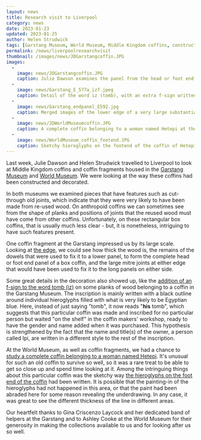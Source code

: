 ```yaml
---
layout: news
title: Research visit to Liverpool
category: news
date: 2023-01-23
updated: 2023-01-25
author: Helen Strudwick
tags: [Garstang Museum, World Museum, Middle Kingdom coffins, construction, decoration]
permalink: /news/liverpoolresearchvisit
thumbnail: /images/news/JDGarstangcoffin.JPG
images:
  -
    image: news/JDGarstangcoffin.JPG
    caption: Julie Dawson examines the panel from the head or foot end of a Middle Kingdom coffin at the Garstang Museum.
  -
    image: news/Garstang_E_577a_izf.jpeg
    caption: Detail of the word iz (tomb), with an extra f-sign written in black ink on a coffin fragment in the Garstang Museum.
  -
    image: news/Garstang_endpanel_E592.jpg
    caption: Merged images of the lower edge of a very large substantial end panel from a coffin at the Garstang Museum.
  -
    image: news/JDWorldMuseumcoffin.JPG
    caption: A complete coffin belonging to a woman named Hetepi at the World Museum, being studied by Julie Dawson.
  -
    image: news/WorldMuseum_coffin_footend.JPG
    caption: Sketchy hieroglyphs on the footend of the coffin of Hetepi in the World Museum
---
```

Last week, Julie Dawson and Helen Strudwick travelled to Liverpool to look at Middle Kingdom coffins and coffin fragments housed in the 
[Garstang Museum](https://www.liverpool.ac.uk/garstang-museum/) and [World Museum](https://www.liverpoolmuseums.org.uk/world-museum). We were looking at the 
way these coffins had been constructed and decorated.

In both museums we examined pieces that have features such as cut-through old joints, which indicate that they were very likely to have been made from re-used wood. 
On anthropoid coffins we can sometimes see from the shape of planks and positions of joints that the reused wood must have come from other coffins. Unfortunately, 
on these rectangular box coffins, that is usually much less clear - but, it is nonetheless, intriguing to have such features present.

One coffin fragment at the Garstang impressed us by its large scale. Looking at [the edge](https://egyptiancoffins.org/images/news/Garstang_endpanel_E592.jpg), we could see how thick the wood is,
the remains of the dowels that were used to fix it to a lower panel, to form the complete head or foot end panel of a box coffin, and the large mitre joints at either
edge that would have been used to fix it to the long panels on either side. 

Some great details in the decoration also showed up, like the 
[addition of an f-sign to the word tomb (iz)](https://egyptiancoffins.org/images/news/Garstang_E_577a_izf.jpeg) on some planks of 
wood belonging to a coffin in the Garstang Museum. The inscription is mainly written with a black outline around individual hieroglyphs filled with what is 
very likely to be Egyptian blue. Here, instead of just saying "tomb", it now reads "**his** tomb", which suggests that this particular 
coffin was made and inscribed for no particular person but waited "on the shelf" in the coffin makers' workshop, ready to have the gender and name added when it 
was purchased. This hypothesis is strengthened by the fact that the name and title(s) of the owner, a person called Ipi, are written in a different style to the rest 
of the inscription.

At the World Museum, as well as coffin fragments, we had a chance to 
[study a complete coffin belonging to a woman named Hetepi](https://egyptiancoffins.org/images/news/JDWorldMuseumcoffin.JPG). 
It's unusual for such an old coffin to survive so well, so it was a rare treat to be able to get so close up and spend time looking at it. Among the intringuing 
things about this particular coffin was the sketchy way 
[the hieroglyphs on the foot end of the coffin](https://egyptiancoffins.org/images/news/WorldMuseum_coffin_footend.JPG) had been written. 
It is possible that the painting-in of 
the hieroglyphs had not happened in this area, or that the paint had been abraded here for some reason revealing the underdrawing. In any case, it was great to see
the different thickness of the line in different areas.

Our heartfelt thanks to Gina Criscenzo Laycock and her dedicated band of helpers at the Garstang and to Ashley Cooke at the World Museum for their
generosity in making the collections available to us and for looking after us so well.
